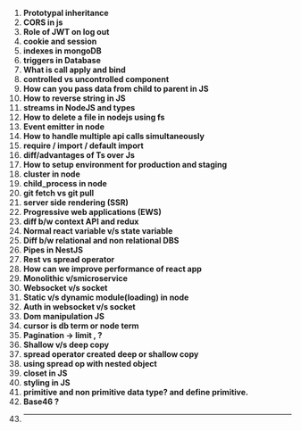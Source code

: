 1. **Prototypal inheritance**
2. **CORS in js**
3. **Role of JWT on log out**
4. **cookie and session**
5. **indexes in mongoDB**
4. **triggers in Database**
4. **What is call apply and bind**
4. **controlled vs uncontrolled component**
4. **How can you pass data from child to parent in JS**
4. **How to reverse string in JS**
4. **streams in NodeJS and types**
4. **How to delete a file in nodejs using fs**
4. **Event emitter in node**
4. **How to handle multiple api calls simultaneously**
4. **require / import / default import**
4. **diff/advantages of Ts over Js**
10. **How to setup environment for production and staging**
10. **cluster in node**
10. **child_process in node**
10. **git fetch vs git pull**
10. **server side rendering (SSR)**
10. **Progressive web applications (EWS)**
10. **diff b/w context API and redux**
10. **Normal react variable v/s state variable**
10. **Diff b/w relational and non relational DBS**
10. **Pipes in NestJS**
10. **Rest vs spread operator**
10. **How can we improve performance of react app**
10. **Monolithic v/smicroservice**
10. **Websocket v/s socket**
10. **Static v/s dynamic module(loading) in node**
10. **Auth in websocket v/s socket**
11. **Dom manipulation JS**
12. **cursor is db term or node term**
12. **Pagination -> limit , ?**
12. **Shallow v/s deep copy**
12. **spread operator created deep or shallow copy**
12. **using spread op with nested object**
12. **closet in JS**
12. **styling in JS**
12. **primitive and non primitive data type? and define primitive.**
12. **Base46 ?**
12. ****
